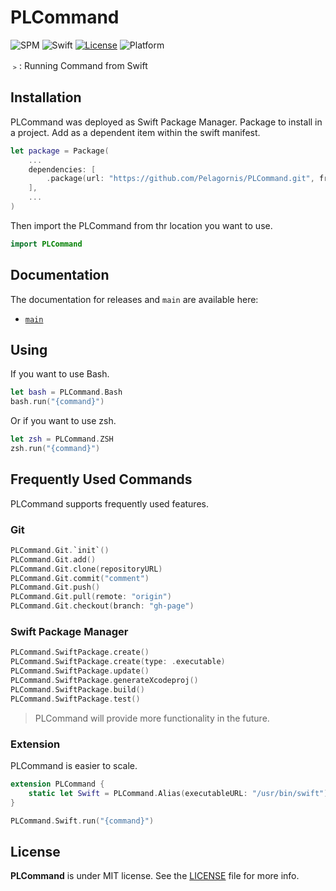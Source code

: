 # PLCommand
![SPM](https://img.shields.io/badge/SPM-compatible-brightgreen.svg)
![Swift](https://img.shields.io/badge/Swift-5.7-orange.svg)
[![License](https://img.shields.io/github/license/pelagornis/PLCommand)](https://github.com/pelagornis/PLCommand/blob/main/LICENSE)
![Platform](https://img.shields.io/badge/platforms-macOS%2010.5-red)

﹥: Running Command from Swift

## Installation
PLCommand was deployed as Swift Package Manager. Package to install in a project. Add as a dependent item within the swift manifest.
```swift
let package = Package(
    ...
    dependencies: [
        .package(url: "https://github.com/Pelagornis/PLCommand.git", from: "1.0.1")
    ],
    ...
)
```
Then import the PLCommand from thr location you want to use.

```swift
import PLCommand
```
## Documentation
The documentation for releases and ``main`` are available here:
- [``main``](https://pelagornis.github.io/PLCommand/main/documentation/plcommand)


## Using
If you want to use Bash.
```swift
let bash = PLCommand.Bash
bash.run("{command}")
```
Or if you want to use zsh.
```swift
let zsh = PLCommand.ZSH
zsh.run("{command}")
```

## Frequently Used Commands
PLCommand supports frequently used features.

### Git
```swift
PLCommand.Git.`init`()
PLCommand.Git.add()
PLCommand.Git.clone(repositoryURL)
PLCommand.Git.commit("comment")
PLCommand.Git.push()
PLCommand.Git.pull(remote: "origin")
PLCommand.Git.checkout(branch: "gh-page")
```

### Swift Package Manager
```swift
PLCommand.SwiftPackage.create()
PLCommand.SwiftPackage.create(type: .executable)
PLCommand.SwiftPackage.update()
PLCommand.SwiftPackage.generateXcodeproj()
PLCommand.SwiftPackage.build()
PLCommand.SwiftPackage.test()
```

> PLCommand will provide more functionality in the future.


### Extension
PLCommand is easier to scale.

```swift
extension PLCommand {
    static let Swift = PLCommand.Alias(executableURL: "/usr/bin/swift")
}

PLCommand.Swift.run("{command}")
```


## License
**PLCommand** is under MIT license. See the [LICENSE](LICENSE) file for more info.


